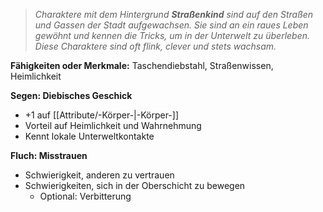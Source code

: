 >_Charaktere mit dem Hintergrund **Straßenkind** sind auf den Straßen und Gassen der Stadt aufgewachsen. Sie sind an ein raues Leben gewöhnt und kennen die Tricks, um in der Unterwelt zu überleben. Diese Charaktere sind oft flink, clever und stets wachsam._  
  
**Fähigkeiten oder Merkmale:** Taschendiebstahl, Straßenwissen, Heimlichkeit  
  
**Segen: Diebisches Geschick**  
  
- +1 auf [[Attribute/-Körper-|-Körper-]]  
- Vorteil auf Heimlichkeit und Wahrnehmung  
- Kennt lokale Unterweltkontakte  
  
**Fluch: Misstrauen**  
  
- Schwierigkeit, anderen zu vertrauen  
- Schwierigkeiten, sich in der Oberschicht zu bewegen  
    - Optional: Verbitterung